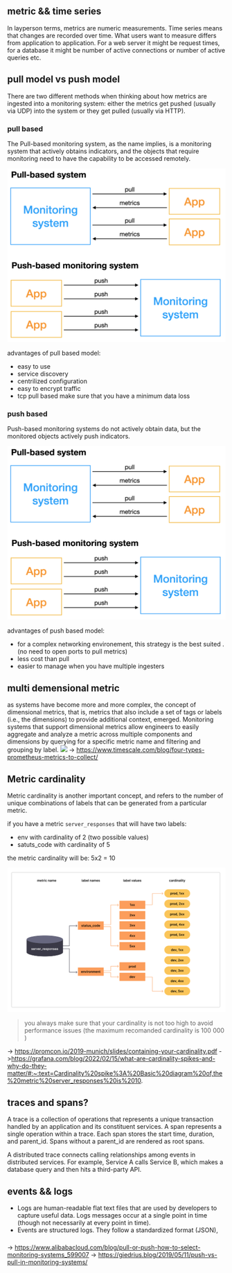 ## metric && time series 

In layperson terms, metrics are numeric measurements. Time series means that changes are recorded over time. What users want to measure differs from application to application. For a web server it might be request times, for a database it might be number of active connections or number of active queries etc.

## pull model vs push model 
There are two different methods when thinking about how metrics are ingested into a monitoring system: either the metrics get pushed (usually via UDP) into the system or they get pulled (usually via HTTP).

### pull based

The Pull-based monitoring system, as the name implies, is a monitoring system that actively obtains indicators, and the objects that require monitoring need to have the capability to be accessed remotely.

![](uploads/2022-07-21-21-51-48.png)

advantages of pull based model:

- easy to use
- service discovery
- centrilized configuration
- easy to encrypt traffic
- tcp pull based make sure that you have a minimum data loss

### push based

Push-based monitoring systems do not actively obtain data, but the monitored objects actively push indicators.

![](uploads/2022-07-21-21-52-11.png)

advantages of push based model:
- for a complex networking environement, this strategy is the best suited . (no need to open ports to pull metrics)
- less cost than pull 
- easier to manage when you have multiple ingesters 
## multi demensional metric
as systems have become more and more complex, the concept of dimensional metrics, that is, metrics that also include a set of tags or labels (i.e., the dimensions) to provide additional context, emerged. Monitoring systems that support dimensional metrics allow engineers to easily aggregate and analyze a metric across multiple components and dimensions by querying for a specific metric name and filtering and grouping by label.
![](uploads/2022-07-22-01-07-53.png)
-> https://www.timescale.com/blog/four-types-prometheus-metrics-to-collect/

## Metric cardinality

Metric cardinality is another important concept, and refers to the number of unique combinations of labels that can be generated from a particular metric.

if you have a metric `server_responses` that will have two labels:

- env with cardinality of 2 (two possible values)
- satuts_code with cardinality of 5

the metric cardinality will be: 5x2 = 10

![](uploads/2022-07-22-17-18-09.png)

> you always make sure that your cardinality is not too high to avoid performance issues (the maximum recomanded cardinality is 100 000 )

-> https://promcon.io/2019-munich/slides/containing-your-cardinality.pdf
->https://grafana.com/blog/2022/02/15/what-are-cardinality-spikes-and-why-do-they-matter/#:~:text=Cardinality%20spike%3A%20Basic%20diagram%20of,the%20metric%20server_responses%20is%2010.

## traces and spans?

A trace is a collection of operations that represents a unique transaction handled by an application and its constituent services. A span represents a single operation within a trace. Each span stores the start time, duration, and parent_id. Spans without a parent_id are rendered as root spans.

A distributed trace connects calling relationships among events in distributed services. For example, Service A calls Service B, which makes a database query and then hits a third-party API.

## events && logs

- Logs are human-readable flat text files that are used by developers to capture useful data. Logs messages occur at a single point in time (though not necessarily at every point in time).
- Events are structured logs. They follow a standardized format (JSON), 

### 
-> https://www.alibabacloud.com/blog/pull-or-push-how-to-select-monitoring-systems_599007
-> https://giedrius.blog/2019/05/11/push-vs-pull-in-monitoring-systems/
